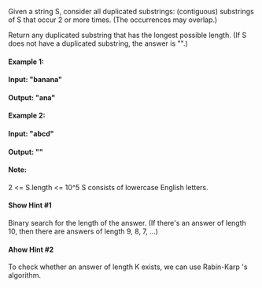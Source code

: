 Given a string S, consider all duplicated substrings: (contiguous) substrings of S that occur 2 or more times.  (The occurrences may overlap.)

Return any duplicated substring that has the longest possible length.  (If S does not have a duplicated substring, the answer is "".)

 

#### Example 1:

#### Input: "banana"
#### Output: "ana"
#### Example 2:

#### Input: "abcd"
#### Output: ""
 

#### Note:

2 <= S.length <= 10^5
S consists of lowercase English letters.

#### Show Hint #1
Binary search for the length of the answer. (If there's an answer of length 10, then there are answers of length 9, 8, 7, ...)

#### Ahow Hint #2
To check whether an answer of length K exists, we can use Rabin-Karp 's algorithm.
